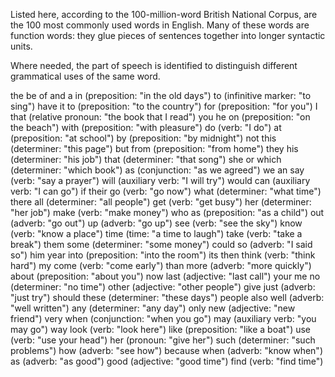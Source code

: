 Listed here, according to the 100-million-word British National Corpus, are the 100 most commonly used words in English. Many of these words are function words: they glue pieces of sentences together into longer syntactic units. 


Where needed, the part of speech is identified to distinguish different grammatical uses of the same word. 


the
be
of
and
a
in (preposition: "in the old days")
to (infinitive marker: "to sing")
have
it
to (preposition: "to the country")
for (preposition: "for you")
I
that (relative pronoun: "the book that I read")
you
he
on (preposition: "on the beach")
with (preposition: "with pleasure")
do (verb: "I do")
at (preposition: "at school")
by (preposition: "by midnight")
not
this (determiner: "this page")
but
from (preposition: "from home")
they
his (determiner: "his job")
that (determiner: "that song")
she
or
which (determiner: "which book")
as (conjunction: "as we agreed")
we
an
say (verb: "say a prayer")
will (auxiliary verb: "I will try")
would
can (auxiliary verb: "I can go")
if
their
go (verb: "go now")
what (determiner: "what time")
there
all (determiner: "all people")
get (verb: "get busy")
her (determiner: "her job")
make (verb: "make money")
who
as (preposition: "as a child")
out (adverb: "go out")
up (adverb: "go up")
see (verb: "see the sky")
know (verb: "know a place")
time (time: "a time to laugh")
take (verb: "take a break")
them
some (determiner: "some money")
could
so (adverb: "I said so")
him
year
into (preposition: "into the room")
its
then
think (verb: "think hard")
my
come (verb: "come early")
than
more (adverb: "more quickly")
about (preposition: "about you")
now
last (adjective: "last call")
your
me
no (determiner: "no time")
other (adjective: "other people")
give
just (adverb: "just try")
should
these (determiner: "these days")
people
also
well (adverb: "well written")
any (determiner: "any day")
only
new (adjective: "new friend")
very
when (conjunction: "when you go")
may (auxiliary verb: "you may go")
way
look (verb: "look here")
like (preposition: "like a boat")
use (verb: "use your head")
her (pronoun: "give her")
such (determiner: "such problems")
how (adverb: "see how")
because
when (adverb: "know when")
as (adverb: "as good")
good (adjective: "good time")
find (verb: "find time")

